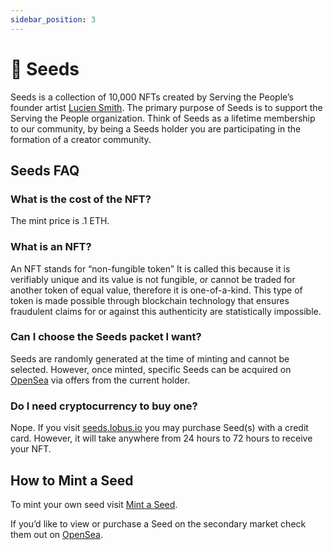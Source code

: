 ```yaml
---
sidebar_position: 3
---
```


<head>
  <meta property="og:title" content="🌱 (stp) seeds 🌱" />
  <meta
    property="og:description"
    content="Seeds is a collection of NFTs created by Serving the People’s founder artist Lucien Smith. The primary purpose of Seeds is to support the Serving the People organization. Think of Seeds as a lifetime membership to our organization, by being a Seeds holder you are participating in the formation of a creator community."
  />
  <meta property="og:image" content="img/green.jpeg" />
</head>

# 🌱 Seeds

Seeds is a collection of 10,000 NFTs created by Serving the People’s founder artist [Lucien Smith](https://www.luciensmithstudio.com). The primary purpose of Seeds is to support the Serving the People organization. Think of Seeds as a lifetime membership to our community, by being a Seeds holder you are participating in the formation of a creator community. 

## Seeds FAQ
### What is the cost of the NFT?
The mint price is .1 ETH.
    
### What is an NFT?
An NFT stands for “non-fungible token” It is called this because it is verifiably unique and its value is not fungible, or cannot be traded for another token of equal value, therefore it is one-of-a-kind. This type of token is made possible through blockchain technology that ensures fraudulent claims for or against this authenticity are statistically impossible.
 
### Can I choose the Seeds packet I want?
Seeds are randomly generated at the time of minting and cannot be selected. However, once minted, specific Seeds can be acquired on [OpenSea](https://opensea.io/collection/seeds-luciensmith) via offers from the current holder.
    
### Do I need cryptocurrency to buy one?
Nope. If you visit [seeds.lobus.io](https://seeds.lobus.io/buy) you may purchase Seed(s) with a credit card. However, it will take anywhere from 24 hours to 72 hours to receive your NFT.

## How to Mint a Seed
To mint your own seed visit [Mint a Seed](mint-a-seed).

If you’d like to view or purchase a Seed on the secondary market check them out on [OpenSea](https://opensea.io/collection/seeds-luciensmith).
